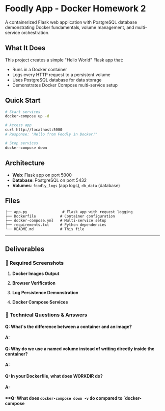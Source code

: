# Foodly App - Docker Homework 2

A containerized Flask web application with PostgreSQL database demonstrating Docker fundamentals, volume management, and multi-service orchestration.

## What It Does

This project creates a simple "Hello World" Flask app that:
- Runs in a Docker container
- Logs every HTTP request to a persistent volume
- Uses PostgreSQL database for data storage
- Demonstrates Docker Compose multi-service setup

## Quick Start

```bash
# Start services
docker-compose up -d

# Access app
curl http://localhost:5000
# Response: "Hello from Foodly in Docker!"

# Stop services
docker-compose down
```

## Architecture

- **Web**: Flask app on port 5000
- **Database**: PostgreSQL on port 5432
- **Volumes**: `foodly_logs` (app logs), `db_data` (database)

## Files

```
├── app.py                # Flask app with request logging
├── Dockerfile           # Container configuration
├── docker-compose.yml   # Multi-service setup
├── requirements.txt     # Python dependencies
└── README.md            # This file
```

---

## Deliverables

### 📸 **Required Screenshots**

1. **Docker Images Output**


2. **Browser Verification**


3. **Log Persistence Demonstration**


4. **Docker Compose Services**


### 📝 **Technical Questions & Answers**

#### **Q: What's the difference between a container and an image?**
**A:** 


#### **Q: Why do we use a named volume instead of writing directly inside the container?**
**A:**


#### **Q: In your Dockerfile, what does WORKDIR do?**
**A:**


#### **Q: What does `docker-compose down -v` do compared to `docker-compose 